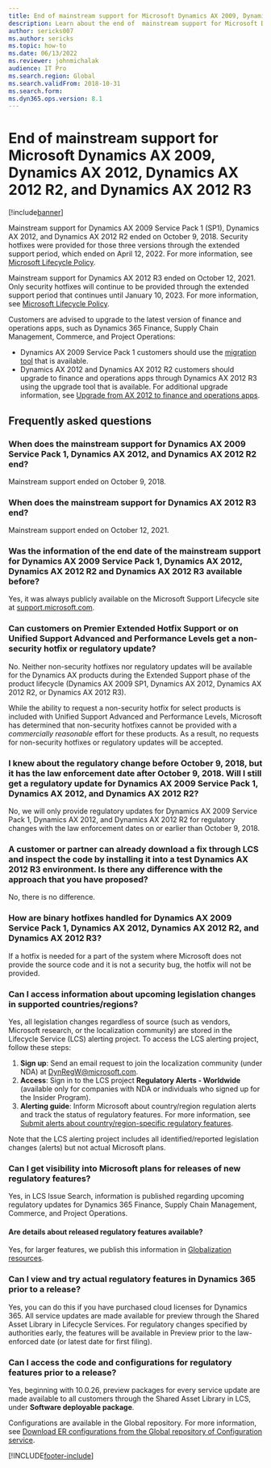 ```yaml
---
title: End of mainstream support for Microsoft Dynamics AX 2009, Dynamics AX 2012, Dynamics AX 2012 R2, and Dynamics AX 2012 R3
description: Learn about the end of  mainstream support for Microsoft Dynamics AX 2009, Dynamics AX 2012, Dynamics AX 2012 R2, and Dynamics AX 2012 R3.
author: sericks007
ms.author: sericks
ms.topic: how-to
ms.date: 06/13/2022
ms.reviewer: johnmichalak
audience: IT Pro
ms.search.region: Global
ms.search.validFrom: 2018-10-31
ms.search.form:
ms.dyn365.ops.version: 8.1
---
```


# End of mainstream support for Microsoft Dynamics AX 2009, Dynamics AX 2012, Dynamics AX 2012 R2, and Dynamics AX 2012 R3

[!include[banner](../../../finance/includes/banner.md)]

Mainstream support for Dynamics AX 2009 Service Pack 1 (SP1), Dynamics AX 2012, and Dynamics AX 2012 R2 ended on October 9, 2018. Security hotfixes were provided for those three versions through the extended support period, which ended on April 12, 2022. For more information, see [Microsoft Lifecycle Policy](/lifecycle/products/?terms=Dynamics%20AX).

Mainstream support for Dynamics AX 2012 R3 ended on October 12, 2021.  Only security hotfixes will continue to be provided through the extended support period that continues until January 10, 2023.  For more information, see [Microsoft Lifecycle Policy](/lifecycle/products/?terms=Dynamics%20AX).

Customers are advised to upgrade to the latest version of finance and operations apps, such as Dynamics 365 Finance, Supply Chain Management, Commerce, and Project Operations:

- Dynamics AX 2009 Service Pack 1 customers should use the [migration tool](../migration-upgrade/upgrade-home-page.md) that is available.
- Dynamics AX 2012 and Dynamics AX 2012 R2 customers should upgrade to finance and operations apps through Dynamics AX 2012 R3 using the upgrade tool that is available. For additional upgrade information, see [Upgrade from AX 2012 to finance and operations apps](../migration-upgrade/upgrade-overview-2012.md).

## Frequently asked questions

### When does the mainstream support for Dynamics AX 2009 Service Pack 1, Dynamics AX 2012, and Dynamics AX 2012 R2 end?

Mainstream support ended on October 9, 2018.

### When does the mainstream support for Dynamics AX 2012 R3 end?

Mainstream support ended on October 12, 2021.

### Was the information of the end date of the mainstream support for Dynamics AX 2009 Service Pack 1, Dynamics AX 2012, Dynamics AX 2012 R2 and Dynamics AX 2012 R3 available before?

Yes, it was always publicly available on the Microsoft Support Lifecycle site at [support.microsoft.com](https://support.microsoft.com/lifecycle/search?alpha=Dynamics%20AX).

### Can customers on Premier Extended Hotfix Support or on Unified Support Advanced and Performance Levels get a non-security hotfix or regulatory update?

No. Neither non-security hotfixes nor regulatory updates will be available for the Dynamics AX products during the Extended Support phase of the product lifecycle (Dynamics AX 2009 SP1, Dynamics AX 2012, Dynamics AX 2012 R2, or Dynamics AX 2012 R3).

While the ability to request a non-security hotfix for select products is included with Unified Support Advanced and Performance Levels, Microsoft has determined that non-security hotfixes cannot be provided with a *commercially reasonable* effort for these products. As a result, no requests for non-security hotfixes or regulatory updates will be accepted. 

### I knew about the regulatory change before October 9, 2018, but it has the law enforcement date after October 9, 2018. Will I still get a regulatory update for Dynamics AX 2009 Service Pack 1, Dynamics AX 2012, and Dynamics AX 2012 R2?

No, we will only provide regulatory updates for Dynamics AX 2009 Service Pack 1, Dynamics AX 2012, and Dynamics AX 2012 R2 for regulatory changes with the law enforcement dates on or earlier than October 9, 2018.

### A customer or partner can already download a fix through LCS and inspect the code by installing it into a test Dynamics AX 2012 R3 environment. Is there any difference with the approach that you have proposed?

No, there is no difference.

### How are binary hotfixes handled for Dynamics AX 2009 Service Pack 1, Dynamics AX 2012, Dynamics AX 2012 R2, and Dynamics AX 2012 R3?

If a hotfix is needed for a part of the system where Microsoft does not provide the source code and it is not a security bug, the hotfix will not be provided.

### Can I access information about upcoming legislation changes in supported countries/regions?

Yes, all legislation changes regardless of source (such as vendors, Microsoft research, or the localization community) are stored in the Lifecycle Service (LCS) alerting project. To access the LCS alerting project, follow these steps:
1. **Sign up**: Send an email request to join the localization community (under NDA) at DynRegW@microsoft.com.
2. **Access**: Sign in to the LCS project **Regulatory Alerts - Worldwide** (available only for companies with NDA or individuals who signed up for the Insider Program).
3. **Alerting guide**: Inform Microsoft about country/region regulation alerts and track the status of regulatory features. For more information, see [Submit alerts about country/region-specific regulatory features](../lcs-solutions/submit-localization-alerts.md).

Note that the LCS alerting project includes all identified/reported legislation changes (alerts) but not actual Microsoft plans.

### Can I get visibility into Microsoft plans for releases of new regulatory features?

Yes, in LCS Issue Search, information is published regarding upcoming regulatory updates for Dynamics 365 Finance, Supply Chain Management, Commerce, and Project Operations.  

#### Are details about released regulatory features available?

Yes, for larger features, we publish this information in [Globalization resources](../../fin-ops/lcs/country-region.md).

### Can I view and try actual regulatory features in Dynamics 365 prior to a release?
Yes, you can do this if you have purchased cloud licenses for Dynamics 365. All service updates are made available for preview through the Shared Asset Library in Lifecycle Services. For regulatory changes specified by authorities early, the features will be available in Preview prior to the law-enforced date (or latest date for first filing).

### Can I access the code and configurations for regulatory features prior to a release?
Yes, beginning with 10.0.26, preview packages for every service update are made available to all customers through the Shared Asset Library in LCS, under **Software deployable package**. 

Configurations are available in the Global repository. For more information, see [Download ER configurations from the Global repository of Configuration service](../analytics/er-download-configurations-global-repo.md).

[!INCLUDE[footer-include](../../../includes/footer-banner.md)]

